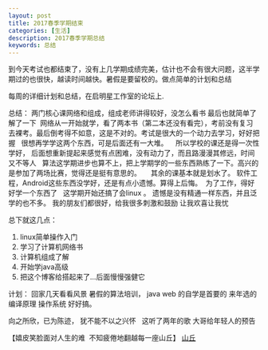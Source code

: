```yaml
---
layout: post
title: 2017春季学期结束
categories: [生活]
description: 2017春季学期总结
keywords: 总结
---
```



  到今天考试也都结束了，没有上几学期成绩完美，估计也不会有很大问题，这半学期过的也很快，越读时间越快。暑假是要留校的。做点简单的计划和总结
  
  每周的详细计划和总结，在启明星工作室的论坛上. 
  
  总结： 两门核心课网络和组成，组成老师讲得较好，没怎么看书 最后也就简单了解了一下  网络从一开始就学，看了两本书（第二本还没有看完），考前没有复习去裸考。最后倒考得不如意，这是不对的。考试是很大的一个动力去学习，好好把握   很想再学学这两个东西，可是后面还有一大堆。    所以学校的课还是得一次性学好， 后面想重新提起来感觉有点困难，没有动力了，而且路漫漫其修远，时间又不等人   算法这学期进步也算不上，把上学期学的一些东西熟练了一下。高兴的是参加了两场比赛，觉得还是挺有意思的。     其余的课基本就是划水了。 软件工程，Android这些东西没学好，还是有点小遗憾。算得上后悔。  为了工作，得好好学一个东西了   这学期开始还搞了会linux 。 遗憾是没有精通一样东西，并且泛学的也不多。 我的朋友们都很好，给我很多刺激和鼓励 让我欢喜让我忧 
  
  总下就这几点： 
  1. linux简单操作入门 
  2. 学习了计算机网络书 
  3. 计算机组成了解 
  4. 开始学java高级 
  5. 把这个博客给搭起来了...后面慢慢强健它 

  计划： 回家几天看看风景 暑假的算法培训， java web 的自学是首要的 来年选的 编译原理 操作系统 好好搞。
  
   向之所欣，已为陈迹， 犹不能不以之兴怀   这听了两年的歌 大哥给年轻人的预告
   
   【嬉皮笑脸面对人生的难  不知疲倦地翻越每一座山丘】 
   [山丘](http://www.xiami.com/song/xL1gege1a43?spm=a1z1s.6659513.0.0.gXZplG)
